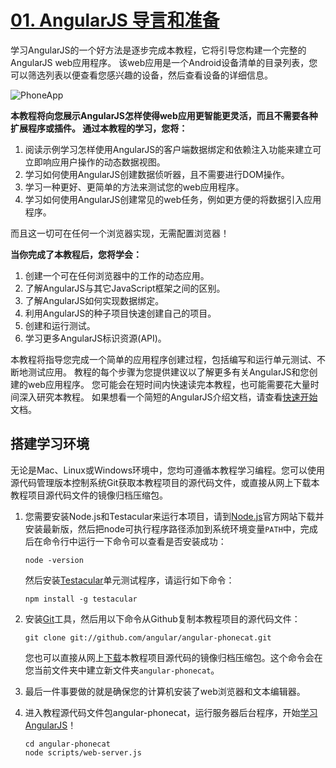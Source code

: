 # [01. AngularJS 导言和准备](https://Mooxe000.github.io/AngularjsTutorial_cn)

学习AngularJS的一个好方法是逐步完成本教程，它将引导您构建一个完整的AngularJS web应用程序。 该web应用是一个Android设备清单的目录列表，您可以筛选列表以便查看您感兴趣的设备，然后查看设备的详细信息。

![PhoneApp][PhoneApp]

**本教程将向您展示AngularJS怎样使得web应用更智能更灵活，而且不需要各种扩展程序或插件。 通过本教程的学习，您将：**

1.  阅读示例学习怎样使用AngularJS的客户端数据绑定和依赖注入功能来建立可立即响应用户操作的动态数据视图。
2.  学习如何使用AngularJS创建数据侦听器，且不需要进行DOM操作。
3.  学习一种更好、更简单的方法来测试您的web应用程序。
4.  学习如何使用AngularJS创建常见的web任务，例如更方便的将数据引入应用程序。

而且这一切可在任何一个浏览器实现，无需配置浏览器！

**当你完成了本教程后，您将学会：**

1.  创建一个可在任何浏览器中的工作的动态应用。
2.  了解AngularJS与其它JavaScript框架之间的区别。
3.  了解AngularJS如何实现数据绑定。
4.  利用AngularJS的种子项目快速创建自己的项目。
5.  创建和运行测试。
6.  学习更多AngularJS标识资源(API)。

本教程将指导您完成一个简单的应用程序创建过程，包括编写和运行单元测试、不断地测试应用。 教程的每个步骤为您提供建议以了解更多有关AngularJS和您创建的web应用程序。
您可能会在短时间内快速读完本教程，也可能需要花大量时间深入研究本教程。 如果想看一个简短的AngularJS介绍文档，请查看[快速开始][ Getting Started]文档。

## 搭建学习环境

无论是Mac、Linux或Windows环境中，您均可遵循本教程学习编程。您可以使用源代码管理版本控制系统Git获取本教程项目的源代码文件，或直接从网上下载本教程项目源代码文件的镜像归档压缩包。

1.  您需要安装Node.js和Testacular来运行本项目，请到[Node.js][Node.js]官方网站下载并安装最新版，然后把node可执行程序路径添加到系统环境变量`PATH`中，完成后在命令行中运行一下命令可以查看是否安装成功：

        node -version

    然后安装[Testacular][Testacular]单元测试程序，请运行如下命令：

        npm install -g testacular

2.  安装[Git][Git]工具，然后用以下命令从Github复制本教程项目的源代码文件：

        git clone git://github.com/angular/angular-phonecat.git

    您也可以直接从网上[下载][angular-phonecat]本教程项目源代码的镜像归档压缩包。这个命令会在您当前文件夹中建立新文件夹`angular-phonecat`。

3.  最后一件事要做的就是确保您的计算机安装了web浏览器和文本编辑器。

4.  进入教程源代码文件包angular-phonecat，运行服务器后台程序，开始[学习AngularJS][step_00]！

        cd angular-phonecat
        node scripts/web-server.js

[step_00]:  http://angularjs.cn/A003
[PhoneApp]: http://docs.angularjs.org/img/tutorial/catalog_screen.png
[Getting Started]: http://angularjs.cn/A002
[Git]: http://git-scm.com/download
[angular-phonecat]: https://github.com/angular/angular-phonecat
[Node.js]: http://nodejs.org/
[Testacular]: http://vojtajina.github.com/testacular
